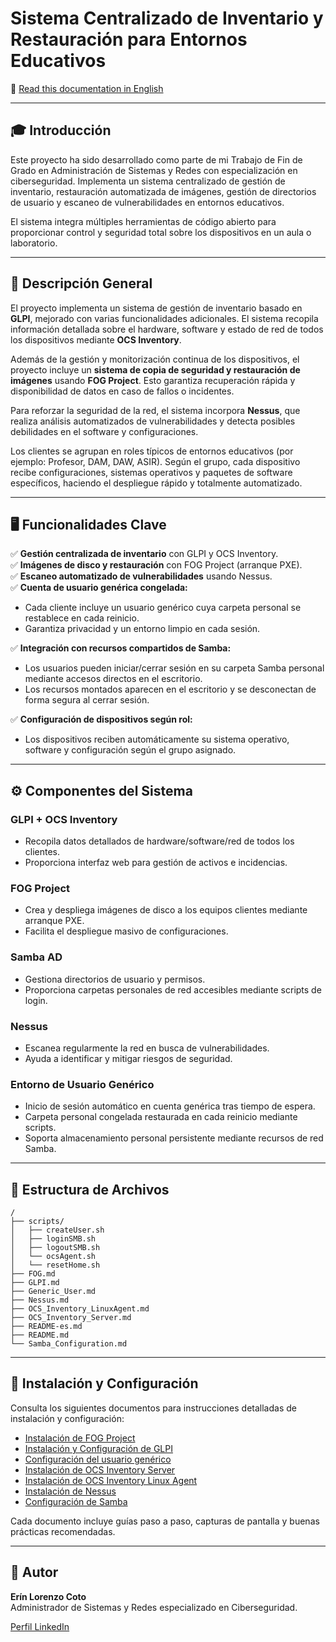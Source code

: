 
# Sistema Centralizado de Inventario y Restauración para Entornos Educativos

📖 [Read this documentation in English](README.md)

---

## 🎓 Introducción

Este proyecto ha sido desarrollado como parte de mi Trabajo de Fin de Grado en Administración de Sistemas y Redes con especialización en ciberseguridad. Implementa un sistema centralizado de gestión de inventario, restauración automatizada de imágenes, gestión de directorios de usuario y escaneo de vulnerabilidades en entornos educativos.

El sistema integra múltiples herramientas de código abierto para proporcionar control y seguridad total sobre los dispositivos en un aula o laboratorio.

---

## 🚀 Descripción General

El proyecto implementa un sistema de gestión de inventario basado en **GLPI**, mejorado con varias funcionalidades adicionales. El sistema recopila información detallada sobre el hardware, software y estado de red de todos los dispositivos mediante **OCS Inventory**. 

Además de la gestión y monitorización continua de los dispositivos, el proyecto incluye un **sistema de copia de seguridad y restauración de imágenes** usando **FOG Project**. Esto garantiza recuperación rápida y disponibilidad de datos en caso de fallos o incidentes.

Para reforzar la seguridad de la red, el sistema incorpora **Nessus**, que realiza análisis automatizados de vulnerabilidades y detecta posibles debilidades en el software y configuraciones.

Los clientes se agrupan en roles típicos de entornos educativos (por ejemplo: Profesor, DAM, DAW, ASIR). Según el grupo, cada dispositivo recibe configuraciones, sistemas operativos y paquetes de software específicos, haciendo el despliegue rápido y totalmente automatizado.

---

## 🖥️ Funcionalidades Clave

✅ **Gestión centralizada de inventario** con GLPI y OCS Inventory.  
✅ **Imágenes de disco y restauración** con FOG Project (arranque PXE).  
✅ **Escaneo automatizado de vulnerabilidades** usando Nessus.  
✅ **Cuenta de usuario genérica congelada:**  
- Cada cliente incluye un usuario genérico cuya carpeta personal se restablece en cada reinicio.
- Garantiza privacidad y un entorno limpio en cada sesión.

✅ **Integración con recursos compartidos de Samba:**  
- Los usuarios pueden iniciar/cerrar sesión en su carpeta Samba personal mediante accesos directos en el escritorio.
- Los recursos montados aparecen en el escritorio y se desconectan de forma segura al cerrar sesión.

✅ **Configuración de dispositivos según rol:**  
- Los dispositivos reciben automáticamente su sistema operativo, software y configuración según el grupo asignado.

---

## ⚙️ Componentes del Sistema

### GLPI + OCS Inventory
- Recopila datos detallados de hardware/software/red de todos los clientes.
- Proporciona interfaz web para gestión de activos e incidencias.

### FOG Project
- Crea y despliega imágenes de disco a los equipos clientes mediante arranque PXE.
- Facilita el despliegue masivo de configuraciones.

### Samba AD
- Gestiona directorios de usuario y permisos.
- Proporciona carpetas personales de red accesibles mediante scripts de login.

### Nessus
- Escanea regularmente la red en busca de vulnerabilidades.
- Ayuda a identificar y mitigar riesgos de seguridad.

### Entorno de Usuario Genérico
- Inicio de sesión automático en cuenta genérica tras tiempo de espera.
- Carpeta personal congelada restaurada en cada reinicio mediante scripts.
- Soporta almacenamiento personal persistente mediante recursos de red Samba.

---

## 📂 Estructura de Archivos

```
/
├── scripts/
│   ├── createUser.sh
│   ├── loginSMB.sh
│   ├── logoutSMB.sh
│   └── ocsAgent.sh
│   └── resetHome.sh
├── FOG.md
├── GLPI.md
├── Generic_User.md
├── Nessus.md
├── OCS_Inventory_LinuxAgent.md
├── OCS_Inventory_Server.md
├── README-es.md
├── README.md
└── Samba_Configuration.md
```

---

## 📝 Instalación y Configuración

Consulta los siguientes documentos para instrucciones detalladas de instalación y configuración:

- [Instalación de FOG Project](FOG.md)
- [Instalación y Configuración de GLPI](GLPI.md)
- [Configuración del usuario genérico](Generic_User.md)
- [Instalación de OCS Inventory Server](OCS_Inventory_Server.md)
- [Instalación de OCS Inventory Linux Agent](OCS_Inventory_LinuxAgent.md)
- [Instalación de Nessus](Nessus.md)
- [Configuración de Samba](Samba_Configuration.md)

Cada documento incluye guías paso a paso, capturas de pantalla y buenas prácticas recomendadas.

---

## 👤 Autor

**Erín Lorenzo Coto**  
Administrador de Sistemas y Redes especializado en Ciberseguridad.

[Perfil LinkedIn](www.linkedin.com/in/erín-lorenzo-coto)

